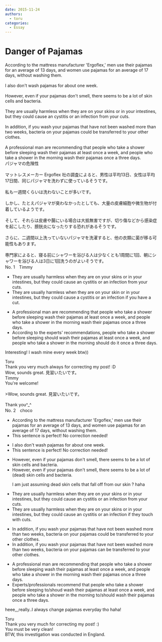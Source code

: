```yaml
---
date: 2015-11-24
authors:
  - toru
categories:
  - Essay
---
```


<h1 id="subject_show">Danger of Pajamas</h1>
<div class="date" hidden>Nov 24, 2015 14:21</div>
<div id="post"><div id="body_show_ori">
According to the mattress manufacturer 'Ergoflex,' men use their pajamas for an average of 13 days, and women use pajamas for an average of 17 days, without washing them.<br/><br/>I also don't wash pajamas for about one week.<br/><br/>However, even if your pajamas don't smell, there seems to be a lot of skin cells and bacteria.<br/><br/>They are usually harmless when they are on your skins or in your intestines, but they could cause an cystitis or an infection from your cuts.<br/><br/>In addition, if you wash your pajamas that have not been washed more than two weeks, bacteria on your pajamas could be transferred to your other clothes.<br/><br/>A professional man are recommending that people who take a shower before sleeping wash their pajamas at least once a week, and people who take a shower in the morning wash their pajamas once a three days.
</div></div>

<!-- more -->

<div id="post_ja"><div id="body_show_mo">
パジャマの危険性<br/><br/>マットレスメーカー Ergoflex 社の調査によると、男性は平均13日、女性は平均17日間、同じパジャマを洗わずに使っているそうです。<br/><br/>私も一週間くらいは洗わないことが多いです。<br/><br/>しかし、たとえパジャマが臭わなかったとしても、大量の皮膚細胞や微生物が付着しているようです。<br/><br/>そして、それらは皮膚や腸にいる場合は大抵無害ですが、切り傷などから感染症を起こしたり、膀胱炎になったりする恐れがあるそうです。<br/><br/>さらに、二週間以上洗っていないパジャマを洗濯すると、他の衣類に菌が移る可能性もあります。<br/><br/>専門家によると、寝る前にシャワーを浴びる人は少なくとも1周間に1回、朝にシャワーを浴びる人は3日に1回洗うのがよいそうです。
</div></div>
<div id="block"><div class="first_name"> No. 1　<span class="just_name">Timmy</span></div><div id="block2">
<ul class="correction_field">
<li class="incorrect">They are usually harmless when they are on your skins or in your intestines, but they could cause an cystitis or an infection from your cuts.</li>
<li class="corrected correct">
They are usually harmless when they are on your skin or in your intestines, but they could cause a cystitis or an infection <span class="f_blue">if you have a</span> cut.
</li>
</ul>
<ul class="correction_field">
<li class="incorrect">A professional man are recommending that people who take a shower before sleeping wash their pajamas at least once a week, and people who take a shower in the morning wash their pajamas once a three days.</li>
<li class="corrected correct">
<span class="f_blue">According to the experts'</span> recommend<span class="f_blue">ations</span>, people who take a shower before sleeping <span class="f_blue">should</span> wash their pajamas at least once a week, and people who take a shower in the morning <span class="f_blue">should do it</span> once a three days.
</li>
</ul>
<p class="comment_small">
 Interesting! I wash mine every week btw))
</p>

</div><div class="name"><span class="just_name">Toru</span><br>
Thank you very much always for correcting my post! :D<br/>Wow, sounds great. 見習いたいです。
</div>
<div class="name"><span class="just_name">Timmy</span><br>
You're welcome!<br/><br/>&gt;Wow, sounds great. 見習いたいです。<br/><br/>Thank you^_^
</div>
</div>
<div id="block"><div class="first_name"> No. 2　<span class="just_name">choco</span></div><div id="block2">
<ul class="correction_field">
<li class="incorrect">According to the mattress manufacturer 'Ergoflex,' men use their pajamas for an average of 13 days, and women use pajamas for an average of 17 days, without washing them.</li>
<li class="corrected perfect">This sentence is perfect! No correction needed!</li>
</ul>
<ul class="correction_field">
<li class="incorrect">I also don't wash pajamas for about one week.</li>
<li class="corrected perfect">This sentence is perfect! No correction needed!</li>
</ul>
<ul class="correction_field">
<li class="incorrect">However, even if your pajamas don't smell, there seems to be a lot of skin cells and bacteria.</li>
<li class="corrected correct">
However, even if your pajamas don't smell, there seems to be a lot of (dead) skin cells and bacteria.
<p class="correction_comment">I am just assuming dead skin cells that fall off from our skin ? haha</p>
</li>
</ul>
<ul class="correction_field">
<li class="incorrect">They are usually harmless when they are on your skins or in your intestines, but they could cause an cystitis or an infection from your cuts.</li>
<li class="corrected correct">
They are usually harmless when they are on your skins or in your intestines, but they could cause an cystitis or an infection if they touch with cuts.
</li>
</ul>
<ul class="correction_field">
<li class="incorrect">In addition, if you wash your pajamas that have not been washed more than two weeks, bacteria on your pajamas could be transferred to your other clothes.</li>
<li class="corrected correct">
In addition, if you wash your pajamas that have not been washed more than two weeks, bacteria on your pajamas can be transferred to your other clothes.
</li>
</ul>
<ul class="correction_field">
<li class="incorrect">A professional man are recommending that people who take a shower before sleeping wash their pajamas at least once a week, and people who take a shower in the morning wash their pajamas once a three days.</li>
<li class="corrected correct">
Experts/professionals recommend that people who take a shower before sleeping to/shoud wash their pajamas at least once a week, and people who take a shower in the morning to/should wash their pajamas once a three days.
</li>
</ul>
<p class="comment_small">
 heee,,,really..I always change pajamas everyday tho haha!
</p>

</div><div class="name"><span class="just_name">Toru</span><br>
Thank you very much for correcting my post! :)<br/>You must be very clean!<br/>BTW, this investigation was conducted in England.
</div>
</div>
